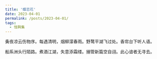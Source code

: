 ```yaml
---
title: '蝶恋花'
date: 2023-04-01
permalink: /posts/2023-04-01/
tags:
  - 愷興集
---
```


夤夜凉云伤物序。每遇清明，烟柳濛春雨。野鹜平湖飞过处。香帘台下听人语。

船系洲头行陌路。煮酒江湖，失意添霜缕。搦管新篇空自诩。此心谙者无寻去。
